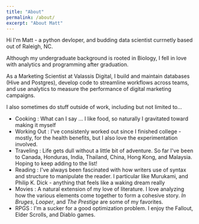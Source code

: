 ```yaml
---
title: "About"
permalink: /about/
excerpt: "About Matt"
---
```


Hi I'm Matt - a python devloper, and budding data scientist currnetly based out of Raleigh, NC.

Although my undergraduate background is rooted in Biology, I fell in love with analytics and programming after graduation.

As a Marketing Scientist at Valassis Digital, I build and maintain databases (Hive and Postgres), develop code to streamline workflows across teams, and use analytics to measure the performance of digital marketing campaigns.

I also sometimes do stuff outside of work, including but not limited to...
* Cooking : What can I say ... I like food, so naturally I gravitated toward making it myself
* Working Out : I've consistenly worked out since I finished college - mostly, for the health benefits, but I also love the experimentation involved.
* Traveling : Life gets dull without a little bit of adventure. So far I've been to Canada, Honduras, India, Thailand, China, Hong Kong,
and Malaysia. Hoping to keep adding to the list!
* Reading : I've always been fascinated with how writers use of syntax and structure to manipulate the reader. I particular like Murukami, and Philip K. Dick - anything that feels like a waking dream really
* Movies : A natural extension of my love of literature. I love analyzing how the various elements come together to form a cohesive story. _In Bruges_, _Looper_, and _The Prestige_ are some of my favorites.
* RPGS : I'm a sucker for a good optimization problem. I enjoy the Fallout, Elder Scrolls, and Diablo games.